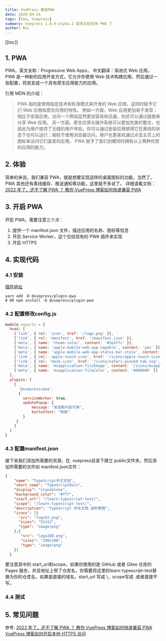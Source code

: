 ```yaml
---
title: VuePress 兼容PWA
date: 2020-04-24
tags: [Vue, Vuepress]
summary: Vuepress 1.0.0-alpha.2 版本已经支持 PWA 了
author: Rui
---
```

[[toc]]
## 1. PWA
PWA，英文全称：Progressive Web Apps， 中文翻译：渐进式 Web 应用。
PWA 是一种新的应用开发方式，它允许你使用 Web 技术构建应用，然后通过一些配置，将其变成一个具有原生应用能力的应用。

引用 MDN 的介绍：
> PWA 指的是使用指定技术和标准模式来开发的 Web 应用，这同时赋予它们 Web 应用和原生应用的特性。
例如一方面，Web 应用更加易于发现：相比于安装应用，访问一个网站显然更加容易和迅速。你还可以通过链接来分享 Web 应用。
另一方面，原生应用与操作系统可以更加完美的整合，也因此为用户提供了无缝的用户体验。你可以通过安装应用使得它在离线的状态下也可以运行；相较于使用浏览器访问，用户也更喜欢通过点击主页上的图标来访问它们喜爱的应用。
PWA 赋予了我们创建同时拥有以上两种优势的应用的能力。


## 2. 体验

简单的来说，我们兼容 PWA，就是想要实现这样的桌面图标的功能，当然了， PWA 其他还有离线缓存、推送通知等功能，这里就不多说了。
详细请看文档：[2022 年了，还不了解 PWA ？ 教你 VuePress 博客如何快速兼容 PWA](https://juejin.cn/post/7065653370903592996)

## 3. 开启 PWA
开启 PWA，需要注意三个点：

1. 提供一个 manifest.json 文件，描述应用的名称、图标等信息
2. 开启 Service Worker，这个交给现有的 PWA 插件来实现
3. 开启 HTTPS

## 4. 实现代码
### 4.1 安装
[插件地址](https://v1.vuepress.vuejs.org/zh/plugin/official/plugin-pwa.html#%E5%AE%89%E8%A3%85)
```shell
yarn add -D @vuepress/plugin-pwa
# OR npm install -D @vuepress/plugin-pwa
```
### 4.2 配置修改config.js
```js
module.exports = {
  head: [
    ['link', { rel: 'icon', href: '/logo.png' }],
    ['link', { rel: 'manifest', href: '/manifest.json' }],
    ['meta', { name: 'theme-color', content: '#3eaf7c' }],
    ['meta', { name: 'apple-mobile-web-app-capable', content: 'yes' }],
    ['meta', { name: 'apple-mobile-web-app-status-bar-style', content: 'black' }],
    ['link', { rel: 'apple-touch-icon', href: '/icons/apple-touch-icon-152x152.png' }],
    ['link', { rel: 'mask-icon', href: '/icons/safari-pinned-tab.svg', color: '#3eaf7c' }],
    ['meta', { name: 'msapplication-TileImage', content: '/icons/msapplication-icon-144x144.png' }],
    ['meta', { name: 'msapplication-TileColor', content: '#000000' }]
  ],
  plugins: [
    [
      '@vuepress/pwa',
      {
        serviceWorker: true,
        updatePopup: {
            message: "发现新内容可用",
            buttonText: "刷新"
        }
     }
    ]
  ]
}
```
### 4.3 配置manifest.json
接下来我们添加所需要的资源，在 .vuepress目录下建立 public文件夹，然后添加所需要的文件如 manifest.json文件：
```json
{
    "name": "TypeScript中文文档",
    "short_name": "TypeScriptDocs",
    "display": "standalone",
    "background_color": "#fff",
    "start_url": "/learn-typescript-test/",
    "scope": "/learn-typescript-test/",
    "description": "TypeScript 中文文档 进阶教程",
    "icons": [{
      "src": "logo52.png",
      "sizes": "52x52",
      "type": "image/png"
    },{
       "src": "logo288.png",
       "sizes": "288x288",
       "type": "image/png"
    }]
  }
```
要注意其中的 start_url和scope，如果你使用的是 GitHub 或者 Gitee 仓库的 Pages 服务，并且地址上带了仓库名，你需要将这里的learn-typescript-test替换为你的仓库名，如果是直接的域名，start_url 写成  \，scope写成 .或者直接不写。

### 4.4 测试

## 5. 常见问题

参考:
[2022 年了，还不了解 PWA ？ 教你 VuePress 博客如何快速兼容 PWA](https://juejin.cn/post/7065653370903592996)
[VuePress 博客如何开启本地 HTTPS 访问](https://juejin.cn/post/7065248985719504933)
